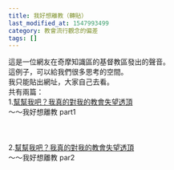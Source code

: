 ```yaml
---
title: 我好想離教（轉貼）
last_modified_at: 1547993499
category: 教會流行觀念的偏差
tags: []
---
```


<p>這是一位網友在奇摩知識區的基督教區發出的聲音。<br/>這例子，可以給我們很多思考的空間。<br/><!--more-->我只能貼出網址，大家自己去看。<br/>共有兩篇：<br/>1.<a href="http://tw.knowledge.yahoo.com/question/question?qid=1507060711185" target="_blank">幫幫我吧？我真的對我的教會失望透頂</a><br/>～～我好想離教 part1<br/><br/><br/><br/>2.<a href="http://tw.knowledge.yahoo.com/question/question?qid=1607060907346" target="_blank">幫幫我吧？我真的對我的教會失望透頂</a><br/>～～我好想離教 par2<br/><br/><br/></p><p> </p><br/><br/><br/><br/>
